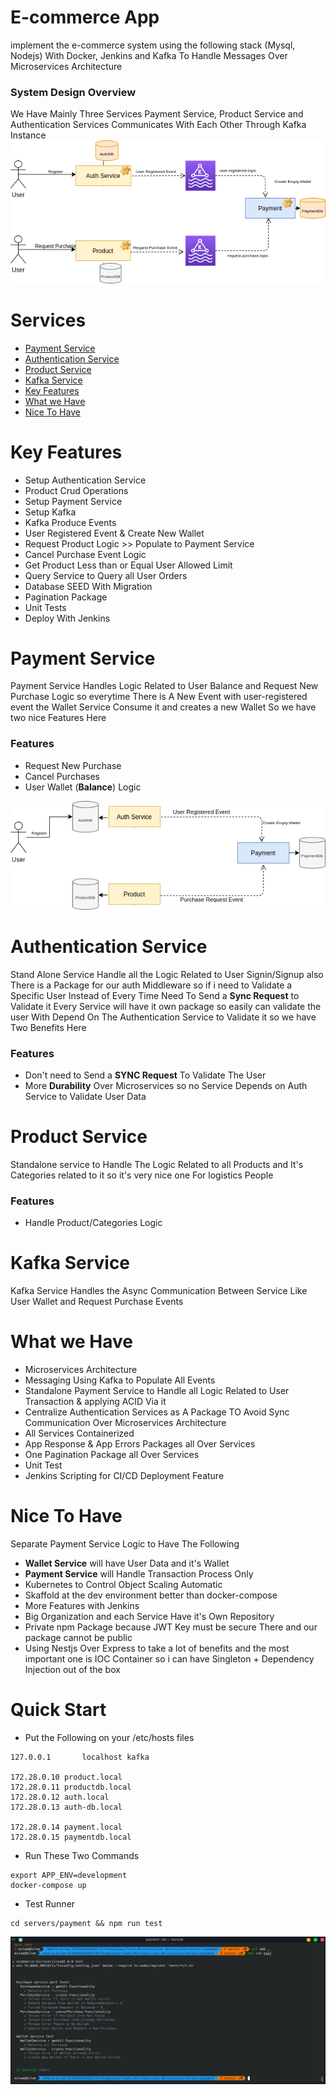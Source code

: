 # E-commerce App

implement the e-commerce system using the following stack (Mysql, Nodejs) With Docker, Jenkins and Kafka To Handle Messages Over Microservices Architecture

### System Design Overview

We Have Mainly Three Services Payment Service, Product Service and Authentication Services Communicates With Each Other Through
Kafka Instance
![SystemView](public/SystemView.png)

# Services

<!--ts-->

- [Payment Service](#payment-service)
- [Authentication Service](#authentication-service)
- [Product Service](#product-service)
- [Kafka Service](#kafka-service)
- [Key Features](#key-features)
- [What we Have](#what-we-have)
- [Nice To Have](#nice-to-have)

<!--te-->

# Key Features

- Setup Authentication Service
- Product Crud Operations
- Setup Payment Service
- Setup Kafka
- Kafka Produce Events
- User Registered Event & Create New Wallet
- Request Product Logic >> Populate to Payment Service
- Cancel Purchase Event Logic
- Get Product Less than or Equal User Allowed Limit
- Query Service to Query all User Orders
- Database SEED With Migration
- Pagination Package
- Unit Tests
- Deploy With Jenkins

# Payment Service

Payment Service Handles Logic Related to User Balance and Request New Purchase Logic
so everytime There is A New Event with user-registered event
the Wallet Service Consume it and creates a new Wallet So we have two nice Features Here

### Features

- Request New Purchase
- Cancel Purchases
- User Wallet (**Balance**) Logic

![Wallet Logic](public/WalletLogic.png)

# Authentication Service

Stand Alone Service Handle all the Logic Related to User Signin/Signup
also There is a Package for our auth Middleware so if i need to Validate a Specific User
Instead of Every Time Need To Send a **Sync Request** to Validate it Every Service will have it own package so easily can validate the user
With Depend On The Authentication Service to Validate it so we have Two Benefits Here

### Features

- Don't need to Send a **SYNC Request** To Validate The User
- More **Durability** Over Microservices so no Service Depends on Auth Service to Validate User Data

# Product Service

Standalone service to Handle The Logic Related to all Products and It's Categories related to it
so it's very nice one For logistics People

### Features

- Handle Product/Categories Logic

# Kafka Service

Kafka Service Handles the Async Communication Between Service Like User Wallet and Request Purchase Events

# What we Have

- Microservices Architecture
- Messaging Using Kafka to Populate All Events
- Standalone Payment Service to Handle all Logic Related to User Transaction & applying ACID Via it
- Centralize Authentication Services as A Package TO Avoid Sync Communication Over Microservices Architecture
- All Services Containerized
- App Response & App Errors Packages all Over Services
- One Pagination Package all Over Services
- Unit Test
- Jenkins Scripting for CI/CD Deployment Feature

# Nice To Have

Separate Payment Service Logic to Have The Following

- **Wallet Service** will have User Data and it's Wallet
- **Payment Service** will Handle Transaction Process Only
- Kubernetes to Control Object Scaling Automatic
- Skaffold at the dev environment better than docker-compose
- More Features with Jenkins
- Big Organization and each Service Have it's Own Repository
- Private npm Package because JWT Key must be secure There and our package cannot be public
- Using Nestjs Over Express to take a lot of benefits and the most important one is IOC Container so i can have Singleton + Dependency Injection out of the box

# Quick Start

- Put the Following on your /etc/hosts files

```
127.0.0.1       localhost kafka

172.28.0.10 product.local
172.28.0.11 productdb.local
172.28.0.12 auth.local
172.28.0.13 auth-db.local

172.28.0.14 payment.local
172.28.0.15 paymentdb.local

```

- Run These Two Commands

```
export APP_ENV=development
docker-compose up

```

- Test Runner

```
cd servers/payment && npm run test
```

![testSuit](public/testSuit.png)
